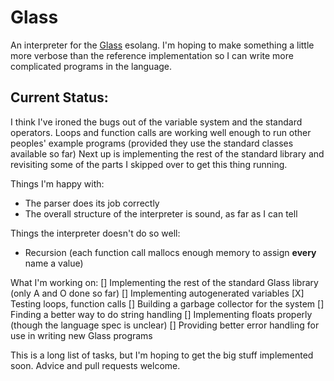 # Glass

An interpreter for the [Glass](https://esolangs.org/wiki/Glass) esolang. I'm hoping to make something a little more verbose than the reference implementation so I can write more complicated programs in the language.

## Current Status:
I think I've ironed the bugs out of the variable system and the standard operators. Loops and function calls are working well enough to run other peoples' example programs (provided they use the standard classes available so far) Next up is implementing the rest of the standard library and revisiting some of the parts I skipped over to get this thing running.

Things I'm happy with:
- The parser does its job correctly
- The overall structure of the interpreter is sound, as far as I can tell

Things the interpreter doesn't do so well:
- Recursion (each function call mallocs enough memory to assign **every** name a value)

What I'm working on:
[] Implementing the rest of the standard Glass library (only A and O done so far)
[] Implementing autogenerated variables
[X] Testing loops, function calls
[] Building a garbage collector for the system
[] Finding a better way to do string handling
[] Implementing floats properly (though the language spec is unclear)
[] Providing better error handling for use in writing new Glass programs

This is a long list of tasks, but I'm hoping to get the big stuff implemented soon. Advice and pull requests welcome.